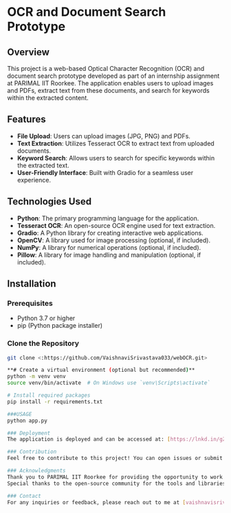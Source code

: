 # OCR and Document Search Prototype

## Overview
This project is a web-based Optical Character Recognition (OCR) and document search prototype developed as part of an internship assignment at PARIMAL IIT Roorkee. The application enables users to upload images and PDFs, extract text from these documents, and search for keywords within the extracted content.

## Features
- **File Upload**: Users can upload images (JPG, PNG) and PDFs.
- **Text Extraction**: Utilizes Tesseract OCR to extract text from uploaded documents.
- **Keyword Search**: Allows users to search for specific keywords within the extracted text.
- **User-Friendly Interface**: Built with Gradio for a seamless user experience.

## Technologies Used
- **Python**: The primary programming language for the application.
- **Tesseract OCR**: An open-source OCR engine used for text extraction.
- **Gradio**: A Python library for creating interactive web applications.
- **OpenCV**: A library used for image processing (optional, if included).
- **NumPy**: A library for numerical operations (optional, if included).
- **Pillow**: A library for image handling and manipulation (optional, if included).

## Installation

### Prerequisites
- Python 3.7 or higher
- pip (Python package installer)

### Clone the Repository
```bash
git clone <:https://github.com/VaishnaviSrivastava033/webOCR.git>

**# Create a virtual environment (optional but recommended)**
python -m venv venv
source venv/bin/activate  # On Windows use `venv\Scripts\activate`

# Install required packages
pip install -r requirements.txt

###USAGE
python app.py

### Deployment
The application is deployed and can be accessed at: [https://lnkd.in/gZ3uRrVA]

### Contribution
Feel free to contribute to this project! You can open issues or submit pull requests for any improvements or enhancements.

### Acknowledgments
Thank you to PARIMAL IIT Roorkee for providing the opportunity to work on this project.
Special thanks to the open-source community for the tools and libraries that made this project possible.

### Contact
For any inquiries or feedback, please reach out to me at [vaishnavisrivastav548@gmail.com].


